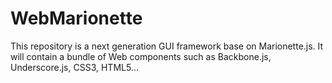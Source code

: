 WebMarionette
=============
This repository is a next generation GUI framework base on Marionette.js.
It will contain a bundle of Web components such as Backbone.js, Underscore.js, CSS3, HTML5...
